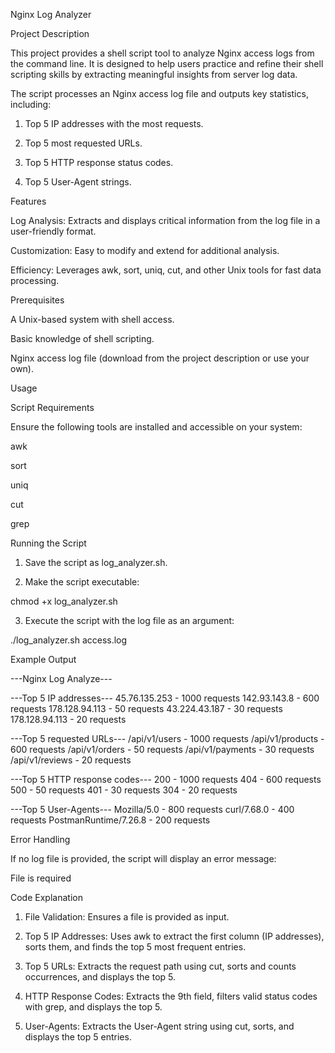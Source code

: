 Nginx Log Analyzer

Project Description

This project provides a shell script tool to analyze Nginx access logs from the command line. It is designed to help users practice and refine their shell scripting skills by extracting meaningful insights from server log data.

The script processes an Nginx access log file and outputs key statistics, including:

1. Top 5 IP addresses with the most requests.


2. Top 5 most requested URLs.


3. Top 5 HTTP response status codes.


4. Top 5 User-Agent strings.



Features

Log Analysis: Extracts and displays critical information from the log file in a user-friendly format.

Customization: Easy to modify and extend for additional analysis.

Efficiency: Leverages awk, sort, uniq, cut, and other Unix tools for fast data processing.


Prerequisites

A Unix-based system with shell access.

Basic knowledge of shell scripting.

Nginx access log file (download from the project description or use your own).


Usage

Script Requirements

Ensure the following tools are installed and accessible on your system:

awk

sort

uniq

cut

grep


Running the Script

1. Save the script as log_analyzer.sh.


2. Make the script executable:

chmod +x log_analyzer.sh


3. Execute the script with the log file as an argument:

./log_analyzer.sh access.log



Example Output

---Nginx Log Analyze---

---Top 5 IP addresses---
45.76.135.253 - 1000 requests
142.93.143.8 - 600 requests
178.128.94.113 - 50 requests
43.224.43.187 - 30 requests
178.128.94.113 - 20 requests

---Top 5 requested URLs---
/api/v1/users - 1000 requests
/api/v1/products - 600 requests
/api/v1/orders - 50 requests
/api/v1/payments - 30 requests
/api/v1/reviews - 20 requests

---Top 5 HTTP response codes---
200 - 1000 requests
404 - 600 requests
500 - 50 requests
401 - 30 requests
304 - 20 requests

---Top 5 User-Agents---
Mozilla/5.0 - 800 requests
curl/7.68.0 - 400 requests
PostmanRuntime/7.26.8 - 200 requests

Error Handling

If no log file is provided, the script will display an error message:

File is required

Code Explanation

1. File Validation: Ensures a file is provided as input.


2. Top 5 IP Addresses: Uses awk to extract the first column (IP addresses), sorts them, and finds the top 5 most frequent entries.


3. Top 5 URLs: Extracts the request path using cut, sorts and counts occurrences, and displays the top 5.


4. HTTP Response Codes: Extracts the 9th field, filters valid status codes with grep, and displays the top 5.


5. User-Agents: Extracts the User-Agent string using cut, sorts, and displays the top 5 entries.


